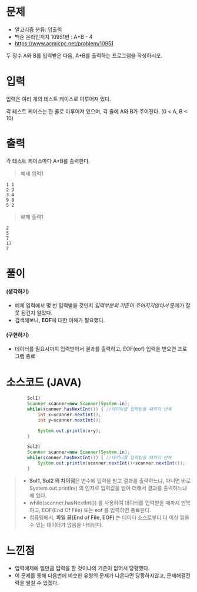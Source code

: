 # 문제

- 알고리즘 분류: 입출력
- 백준 온라인저지 10951번 : A+B - 4
- https://www.acmicpc.net/problem/10951

두 정수 A와 B를 입력받은 다음, A+B를 출력하는 프로그램을 작성하시오.

# 입력

입력은 여러 개의 테스트 케이스로 이루어져 있다.

각 테스트 케이스는 한 줄로 이루어져 있으며, 각 줄에 A와 B가 주어진다. (0 < A, B < 10)

# 출력

각 테스트 케이스마다 A+B를 출력한다.

> 예제 입력1

```
1 1
2 3
3 4
9 8
5 2
```

> 예제 출력1

```
2
5
7
17
7
```

# 풀이

#### (생각하기)

- 예제 입력에서 몇 번 입력받을 것인지 _입력부분의 기준이 주어지지않아서_ 문제가 잘 못 된건지 알았다.
- 검색해보니, **EOF**에 대한 이해가 필요했다.

#### (구현하기)

- 데이터를 필요시까지 입력받아서 결과를 출력하고, EOF(eof) 입력을 받으면 프로그램 종료

# 소스코드 (JAVA)

```java
		Sol1)
        Scanner scanner=new Scanner(System.in);
		while(scanner.hasNextInt()) { //데이터를 입력받을 때까지 반복
			int x=scanner.nextInt();
			int y=scanner.nextInt();

			System.out.println(x+y);
		}
```

```java
		Sol2)
		Scanner scanner=new Scanner(System.in);
		while(scanner.hasNextInt()) { //데이터를 입력받을 때까지 반복
			System.out.println(scanner.nextInt()+scanner.nextInt());
		}

```

> - **Sol1, Sol2 의 차이점**은 변수에 입력을 받고 결과를 출력하느냐, 아니면 바로 System.out.println() 의 인자로 입력값을 받아 더해서 결과를 출력하느냐에 있다.
> - while(scanner.hasNextInt()) 를 사용하여 데이터를 입력받을 때까지 반복하고, EOF(End Of File) 또는 eof 를 입력하면 종료된다.
> - 컴퓨팅에서, **파일 끝(End of File, EOF)** 는 데이터 소스로부터 더 이상 읽을 수 있는 데이터가 없음을 나타낸다.

# 느낀점

- 입력예제에 얼만큼 입력을 할 것이냐의 기준이 없어서 당황했다.
- 이 문제를 통해 다음번에 비슷한 유형의 문제가 나온다면 당황하지않고, 문제해결전략을 펼칠 수 있겠다.
  <!-- # 코드리뷰 -->

<!-- # 참고자료 -->
